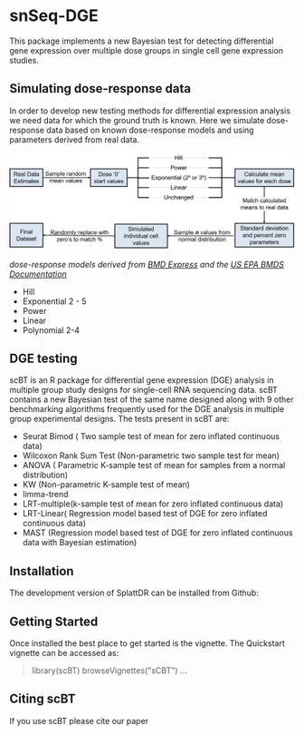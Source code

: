 # snSeq-DGE
This package implements a new Bayesian test for detecting differential gene expression over multiple dose groups in single cell gene 
expression studies. 

## Simulating dose-response data
In order to develop new testing methods for differential expression analysis we need data for which the ground truth is known.
Here we simulate dose-response data based on known dose-response models and using parameters derived from real data.

![simulation](/Analysis/SimulationWorkflow.png)

_dose-response models derived from [BMD Express](https://bmdexpress-2.readthedocs.io/en/feature-readthedocs/) and the [US EPA BMDS Documentation](https://www.epa.gov/bmds/benchmark-dose-software-bmds-version-27-user-manual)_

* Hill
* Exponential 2 - 5
* Power
* Linear
* Polynomial 2-4

## DGE testing
scBT is an R package for differential gene expression (DGE) analysis in multiple group study designs for single-cell RNA sequencing data. scBT contains a new Bayesian test of the same name designed along with 9 other benchmarking algorithms frequently used for the DGE analysis in multiple group experimental designs. The tests present in scBT are:

* Seurat Bimod ( Two sample test of mean for zero inflated continuous data)
* Wilcoxon Rank Sum Test (Non-parametric two sample test for mean)
* ANOVA ( Parametric K-sample test of mean for samples from a normal distribution)
* KW (Non-parametric K-sample test of mean)
* limma-trend
* LRT-multiple(k-sample test of mean for zero inflated continuous data)
* LRT-Linear( Regression model based test of DGE for zero inflated continuous data)
* MAST (Regression model based test of DGE for zero inflated continuous data with Bayesian estimation)

## Installation
The development version of SplattDR can be installed from Github:

## Getting Started
Once installed the best place to get started is the vignette. The Quickstart vignette can be accessed as:

> library(scBT)
browseVignettes("sCBT")
... 

## Citing scBT
If you use scBT please cite our paper
